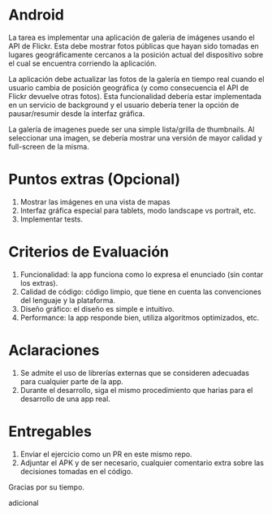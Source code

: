 # Android
La tarea es implementar una aplicación de galeria de imágenes usando el API de Flickr. Esta debe mostrar fotos públicas que hayan sido tomadas en lugares geográficamente cercanos a la posición actual del dispositivo sobre el cual se encuentra corriendo la aplicación.

La aplicación debe actualizar las fotos de la galería en tiempo real cuando el usuario cambia de posición geográfica (y como consecuencia el API de Flickr devuelve otras fotos). Esta funcionalidad debería estar implementada en un servicio de background y el usuario debería tener la opción de pausar/resumir desde la interfaz gráfica.

La galería de imagenes puede ser una simple lista/grilla de thumbnails. Al seleccionar una imagen, se debería mostrar una versión de mayor calidad y full-screen de la misma.

# Puntos extras (Opcional)
1. Mostrar las imágenes en una vista de mapas
2. Interfaz gráfica especial para tablets, modo landscape vs portrait, etc.
3. Implementar tests.

# Criterios de Evaluación
1. Funcionalidad: la app funciona como lo expresa el enunciado (sin contar los extras).
2. Calidad de código: código limpio, que tiene en cuenta las convenciones del lenguaje y la plataforma.
3. Diseño gráfico: el diseño es simple e intuitivo.
4. Performance: la app responde bien, utiliza algoritmos optimizados, etc.

# Aclaraciones
1. Se admite el uso de librerías externas que se consideren adecuadas para cualquier parte de la app.
2. Durante el desarrollo, siga el mismo procedimiento que harias para el desarrollo de una app real.

# Entregables
1. Enviar el ejercicio como un PR en este mismo repo.
2. Adjuntar el APK y de ser necesario, cualquier comentario extra sobre las decisiones tomadas en el código.

Gracias por su tiempo.

adicional
